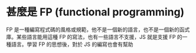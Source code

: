 # 甚麼是 FP (functional programming)

FP 是一種編寫程式碼的風格或規範，他不是一個新的語言，也不是一個新的函式庫。某些語言能用這種 FP 的寫法，也有一些語言不支援，JS 就是支援 FP 的一種語言。學習 FP 的思想後，對於 JS 的編寫也會有幫助

